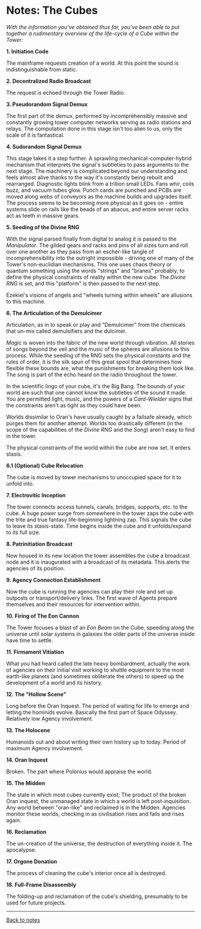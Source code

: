 # Notes: The Cubes

_With the information you've obtained thus far, you've been able to put together a rudimentary overview of the life-cycle of a Cube within the Tower:_

**1. Initiation Code**

The mainframe requests creation of a world. At this point the sound is indistinguishable from static.

**2. Decentralized Radio Broadcast**

The request is echoed through the Tower Radio.

**3. Pseudorandom Signal Demux**

The first part of the demux, performed by incomprehensibly massive and constantly growing tower computer networks serving as radio stations and relays. The computation done in this stage isn't too alien to us, only the scale of it is fantastical.

**4. Sudorandom Signal Demux**

This stage takes it a step further. A sprawling mechanical-computer-hybrid mechanism that interprets the signal's subtleties to pass arguments to the next stage. The machinery is complicated beyond our understanding and feels almost alive thanks to the way it's constantly being rebuilt and rearranged. Diagnostic lights blink from a trillion small LEDs. Fans whir, coils buzz, and vacuum tubes glow. Punch cards are punched and PCBs are moved along webs of conveyors as the machine builds and upgrades itself. The process seems to be becoming more physical as it goes on - entire systems slide on rails like the beads of an abacus, and entire server racks act as teeth in massive gears.

**5. Seeding of the Divine RNG**

With the signal parsed finally from digital to analog it is passed to the _Manipulator_. The gilded gears and racks and pins of all sizes turn and roll over one another as they pass from an escher-like tangle of incomprehensibility into the outright impossible - driving one of many of the Tower's non-euclidian mechanisms. This one uses chaos theory or quantum something using the words "strings" and "branes" probably, to define the physical constraints of reality within the new cube. The _Divine RNG_ is set, and this "platform" is then passed to the next step.

Ezekiel's visions of angels and "wheels turning within wheels" are allusions to this machine.

**6. The Articulation of the Demulcimer**

Articulation, as in to speak or play and "Demulcimer" from the chemicals that un-mix called demulsifiers and the dulcimer.

_Magic_ is woven into the fabric of the new world through vibration. All stories of songs beyond the veil and the music of the spheres are allusions to this process. While the seeding of the RNG sets the physical constants and the rules of order, it is the silk spun of this great spool that determines how flexible these bounds are, what the punishments for breaking them look like. The song is part of the echo heard on the radio throughout the tower.

In the scientific lingo of your cube, it's the Big Bang. The bounds of your world are such that one cannot know the subtleties of the sound it made. You are permitted light, music, and the powers of a _Card-Wielder_ signs that the constraints aren't as tight as they could have been.

Worlds dissimilar to Oran's have usually caught by a failsafe already, which purges them for another attempt. Worlds too drastically different (in the scope of the capabilities of the _Divine RNG_ and the _Song_) aren't easy to find in the tower.

The physical constraints of the world within the cube are now set. It enters stasis.

**6.1 (Optional) Cube Relocation**

The cube is moved by tower mechanisms to unoccupied space for it to unfold into.

**7. Electrovitic Inception**

The tower connects access tunnels, canals, bridges, supports, etc. to the cube. A huge power surge from somewhere in the tower zaps the cube with the trite and true fantasy life-beginning lightning zap. This signals the cube to leave its stasis-state. Time begins inside the cube and it unfolds/expand to its full size.

**8. Patrinitiation Broadcast**

Now housed in its new location the tower assembles the cube a broadcast node and it is inaugurated with a broadcast of its metadata. This alerts the agencies of its position.

**9. Agency Connection Establishment**

Now the cube is running the agencies can play their role and set up outposts or transport/delivery links. The first wave of Agents prepare themselves and their resources for intervention within.

**10. Firing of The Eon Cannon**

The Tower focuses a blast of an _Eon Beam_ on the Cube, speeding along the universe until solar systems in galaxies the older parts of the universe inside have time to settle.

**11. Firmament Vitiation**

What you had heard called the late heavy bombardment, actually the work of agencies on their initial visit working to shuttle equipment to the most earth-like planets (and sometimes obliterate the others) to speed up the development of a world and its history.

**12. The "Hollow Scene"**

Long before the Oran Inquest. The period of waiting for life to emerge and letting the hominids evolve. Basically the first part of Space Odyssey. Relatively low Agency involvement.

**13. The Holocene**

Humanoids out and about writing their own history up to today. Period of maximum Agency involvement.

**14. Oran Inquest**

Broken. The part where Polonius would appraise the world.

**15. The Midden**

The state in which most cubes currently exist; The product of the broken Oran inquest, the unmanaged state in which a world is left post-inquisition. Any world between "oran-like" and reclaimed is in the Midden. Agencies monitor these worlds, checking in as civilisation rises and falls and rises again.

**16. Reclamation**

The un-creation of the universe, the destruction of everything inside it. The apocalypse.

**17. Orgone Donation**

The process of cleaning the cube's interior once all is destroyed.

**18. Full-Frame Disassembly**

The folding-up and reclamation of the cube's shielding, presumably to be used for future projects.

---

[Back to notes](https://github.com/elliottomlinson/cardmaster/blob/master/docs/campaign/notes/README.md)
